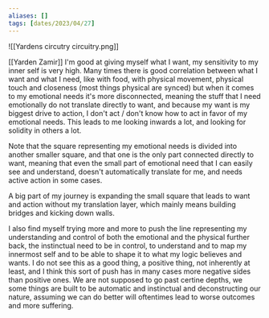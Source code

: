 ```yaml
---
aliases: []
tags: [dates/2023/04/27]
---
```

![[Yardens circutry circuitry.png]]

[[Yarden Zamir]]
I'm good at giving myself what I want, my sensitivity to my inner self is very high. Many times there is good correlation between what I want and what I need, like with food, with physical movement, physical touch and closeness (most things physical are synced) but when it comes to my emotional needs it's more disconnected, meaning the stuff that I need emotionally do not translate directly to want, and because my want is my biggest drive to action, I don't act / don't know how to act in favor of my emotional needs. This leads to me looking inwards a lot, and looking for solidity in others a lot.

Note that the square representing my emotional needs is divided into another smaller square, and that one is the only part connected directly to want, meaning that even the small part of emotional need that I can easily see and understand, doesn't automatically translate for me, and needs active action in some cases.

A big part of my journey is expanding the small square that leads to want and action without my translation layer, which mainly means building bridges and kicking down walls.

I also find myself trying more and more to push the line representing my understanding and control of both the emotional and the physical further back, the instinctual need to be in control, to understand and to map my innermost self and to be able to shape it to what my logic believes and wants. I do not see this as a good thing, a positive thing, not inherently at least, and I think this sort of push has in many cases more negative sides than positive ones. We are not supposed to go past certine depths, we some things are built to be automatic and instinctual and deconstructing our nature, assuming we can do better will oftentimes lead to worse outcomes and more suffering. 
